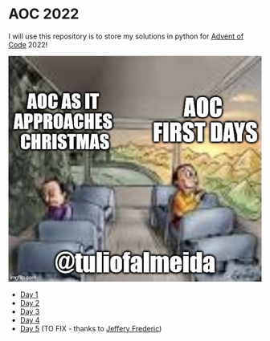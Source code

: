 # AOC 2022

I will use this repository is to store my solutions in python for [Advent of Code](https://adventofcode.com/) 2022!

![alt text](https://github.com/tuliofalmeida/aoc2022/blob/main/aoc_meme.jpg)

 - [Day 1](https://github.com/tuliofalmeida/aoc2022/blob/main/day1.ipynb) 
 - [Day 2](https://github.com/tuliofalmeida/aoc2022/blob/main/day2.ipynb) 
 - [Day 3](https://github.com/tuliofalmeida/aoc2022/blob/main/day3.ipynb) 
 - [Day 4](https://github.com/tuliofalmeida/aoc2022/blob/main/day4.ipynb) 
 - [Day 5](https://github.com/tuliofalmeida/aoc2022/blob/main/day5.ipynb) (TO FIX - thanks to [Jeffery Frederic](https://github.com/jeff-frederic))